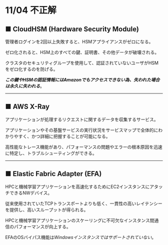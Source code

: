 # 11/04 不正解

## ■ CloudHSM (Hardware Security Module)

管理者ログインを2回以上失敗すると、HSMアプライアンスがゼロになる。

ゼロ化されると、HSM上のすべての鍵、証明書、その他データが破壊される。

クラスタのセキュリティグループを使用して、認証されていないユーザがHSMをゼロ化するのを防げる。

***この鍵やHSMの認証情報にはAmazonでもアクセスできない為、失われた場合は永久に失われる***。

***

## ■ AWS X-Ray

アプリケーションが処理するリクエストに関するデータを収集するサービス。

アプリケーションやその基盤サービスの実行状況をサービスマップで全体的にわかりやすく、かつ詳細に把握することが可能になる。

高性能なトレース機能があり、パフォーマンスの問題やエラーの根本原因を迅速に特定し、トラブルシューティングができる。

***

## ■ Elastic Fabric Adapter (EFA)

HPCと機械学習アプリケーションを高速化するためにEC2インスタンスにアタッチできるNWデバイス。

従来使用されていたTCPトランスポートよりも低く、一貫性の高いレイテンシーを提供し、高いスループットが得られる。

HPCと機械学習アプリケーションのスケーリングに不可欠なインスタンス間通信のパフォーマンスが向上する。

EFAのOSバイパス機能は*Windowsインスタンスではサポートされていない*。